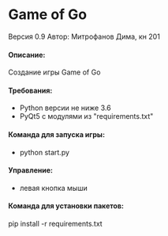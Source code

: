 # Game of Go
Версия 0.9
Автор: Митрофанов Дима, кн 201

#### Описание:
Cоздание игры Game of Go

#### Требования:
* Python версии не ниже 3.6
* PyQt5 c модулями из "requirements.txt"

#### Команда для запуска игры:
* python start.py

#### Управление:
* левая кнопка мыши

#### Команда для установки пакетов:  
pip install -r requirements.txt